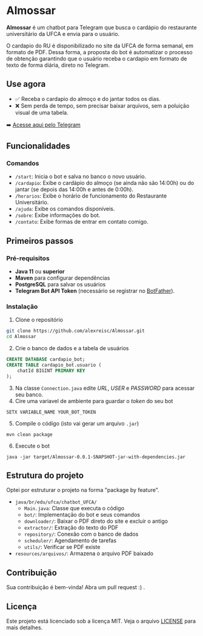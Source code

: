 # Almossar
**Almossar** é um chatbot para Telegram que busca o cardápio do restaurante universitário da UFCA e envia para o usuário.

O cardapio do RU é disponibilizado no site da UFCA de forma semanal, em formato de PDF. Dessa forma, a proposta do bot é automatizar o processo de obtenção garantindo que o usuário receba o cardapio em formato de texto de forma diária, direto no Telegram.

## Use agora
- :white_check_mark: Receba o cardapio do almoço e do jantar todos os dias.
- :x: Sem perda de tempo, sem precisar baixar arquivos, sem a poluição visual de uma tabela.

:arrow_right: [Acesse aqui pelo Telegram](https://t.me/cardapioUFCA_bot)

## Funcionalidades

### Comandos
- `/start`: Inicia o bot e salva no banco o novo usuário.
- `/cardapio`: Exibe o cardápio do almoço (se ainda não são 14:00h) ou do jantar (se depois das 14:00h e antes de 0:00h).
- `/horarios`: Exibe o horário de funcionamento do Restaurante Universitário.
- `/ajuda`: Exibe os comandos disponíveis.
- `/sobre`: Exibe informações do bot.
- `/contato`: Exibe formas de entrar em contato comigo.

## Primeiros passos

### Pré-requisitos

- **Java 11** ou **superior**
- **Maven** para configurar dependências
- **PostgreSQL** para salvar os usuários
- **Telegram Bot API Token** (necessário se registrar no [BotFather](https://core.telegram.org/bots#botfather)).

### Instalação
1. Clone o repositório
```bash
git clone https://github.com/alexreisc/Almossar.git
cd Almossar
```

2. Crie o banco de dados e a tabela de usuários
```sql
CREATE DATABASE cardapio_bot;
CREATE TABLE cardapio_bot.usuario (
    chatId BIGINT PRIMARY KEY
);
```

3. Na classe `Connection.java` edite *URL*, *USER* e *PASSWORD* para acessar seu banco.
4. Cire uma variavel de ambiente para guardar o *token* do seu bot
```console
SETX VARIABLE_NAME YOUR_BOT_TOKEN
```

5. Compile o código (isto vai gerar um arquivo `.jar`)
```console
mvn clean package
```

6. Execute o bot
```console
java -jar target/Almossar-0.0.1-SNAPSHOT-jar-with-dependencies.jar
```

## Estrutura do projeto
Optei por estruturar o projeto na forma "package by feature".

- `java/br/edu/ufca/chatbot_UFCA/`
  - `Main.java`: Classe que executa o código
  - `bot/`: Implementação do bot e seus comandos
  - `downloader/`: Baixar o PDF direto do site e excluir o antigo
  - `extractor/`: Extração do texto do PDF
  - `repository/`: Conexão com o banco de dados
  - `scheduler/`: Agendamento de tarefas
  - `utils/`: Verificar se PDF existe
- `resources/arquivos/`: Armazena o arquivo PDF baixado

## Contribuição
Sua contribuição é bem-vinda! Abra um pull request :) .

## Licença
Este projeto está licenciado sob a licença MIT. Veja o arquivo [LICENSE](LICENSE) para mais detalhes.